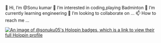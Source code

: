 👋 Hi, I’m @Sonu kumar
👀 I’m interested in coding,playing Badminton
🌱 I’m currently learning engineering
💞️ I’m looking to collaborate on ...
📫 How to reach me ...


[![An image of @sonuku05's Holopin badges, which is a link to view their full Holopin profile](https://holopin.me/sonuku05)](https://holopin.io/@sonuku05)

<!--
**sonu-ku05/sonu-ku05** is a ✨ _special_ ✨ repository because its `README.md` (this file) appears on your GitHub profile.


